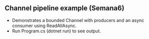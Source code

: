 Channel pipeline example (Semana6)
---------------------------------
- Demonstrates a bounded Channel<T> with producers and an async consumer using ReadAllAsync.
- Run Program.cs (dotnet run) to see output.
